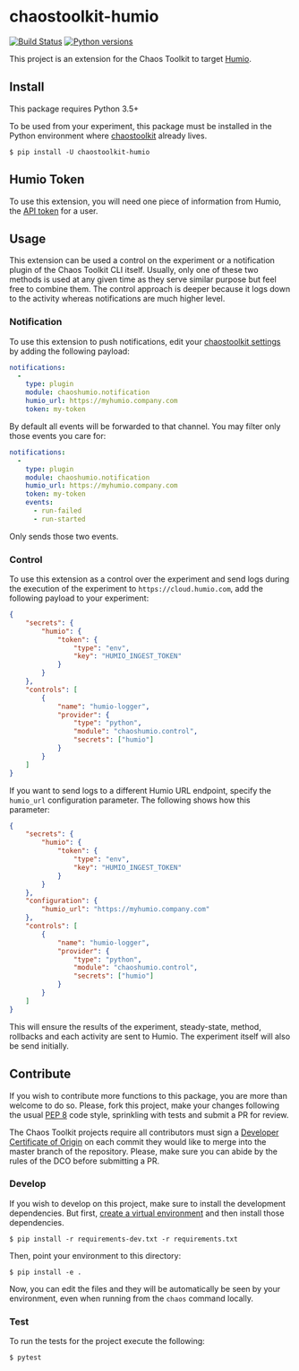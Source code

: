 # chaostoolkit-humio

[![Build Status](https://travis-ci.org/chaostoolkit-incubator/chaostoolkit-humio.svg?branch=master)](https://travis-ci.org/chaostoolkit-incubator/chaostoolkit-humio)
[![Python versions](https://img.shields.io/pypi/pyversions/chaostoolkit-humio.svg)](https://www.python.org/)

This project is an extension for the Chaos Toolkit to target [Humio][humio].

[humio]: https://www.humio.com/

## Install

This package requires Python 3.5+

To be used from your experiment, this package must be installed in the Python
environment where [chaostoolkit][] already lives.

[chaostoolkit]: https://github.com/chaostoolkit/chaostoolkit

```
$ pip install -U chaostoolkit-humio
```

## Humio Token

To use this extension, you will need one piece of information from Humio, the
[API token][token] for a user.

[token]: https://cloud.humio.com/docs/http-api/index.html#api-token

## Usage

This extension can be used a control on the experiment or a notification
plugin of the Chaos Toolkit CLI itself. Usually, only one of these two methods
is used at any given time as they serve similar purpose but feel free to
combine them. The control approach is deeper because it logs down to the
activity whereas notifications are much higher level.

### Notification

To use this extension to push notifications, edit your
[chaostoolkit settings][settings] by adding the following payload:

[settings]: https://docs.chaostoolkit.org/reference/usage/cli/#configure-the-chaos-toolkit

```yaml
notifications:
  -
    type: plugin
    module: chaoshumio.notification
    humio_url: https://myhumio.company.com
    token: my-token
```

By default all events will be forwarded to that channel. You may filter only
those events you care for:


```yaml
notifications:
  -
    type: plugin
    module: chaoshumio.notification
    humio_url: https://myhumio.company.com
    token: my-token
    events:
      - run-failed
      - run-started
```

Only sends those two events.

### Control

To use this extension as a control over the experiment and send logs during
the execution of the experiment to `https://cloud.humio.com`, add the following
payload to your experiment:

```json
{
    "secrets": {
        "humio": {
            "token": {
                "type": "env",
                "key": "HUMIO_INGEST_TOKEN"
            }
        }
    },
    "controls": [
        {
            "name": "humio-logger",
            "provider": {
                "type": "python",
                "module": "chaoshumio.control",
                "secrets": ["humio"]
            }
        }
    ]
}
```

If you want to send logs to a different Humio URL endpoint, specify the
`humio_url` configuration parameter. The following shows how this parameter:

```json
{
    "secrets": {
        "humio": {
            "token": {
                "type": "env",
                "key": "HUMIO_INGEST_TOKEN"
            }
        }
    },
    "configuration": {
        "humio_url": "https://myhumio.company.com"
    },
    "controls": [
        {
            "name": "humio-logger",
            "provider": {
                "type": "python",
                "module": "chaoshumio.control",
                "secrets": ["humio"]
            }
        }
    ]
}
```

This will ensure the results of the experiment, steady-state, method, rollbacks
and each activity are sent to Humio. The experiment itself will also be
send initially.

## Contribute

If you wish to contribute more functions to this package, you are more than
welcome to do so. Please, fork this project, make your changes following the
usual [PEP 8][pep8] code style, sprinkling with tests and submit a PR for
review.

[pep8]: https://pycodestyle.readthedocs.io/en/latest/

The Chaos Toolkit projects require all contributors must sign a
[Developer Certificate of Origin][dco] on each commit they would like to merge
into the master branch of the repository. Please, make sure you can abide by
the rules of the DCO before submitting a PR.

[dco]: https://github.com/probot/dco#how-it-works

### Develop

If you wish to develop on this project, make sure to install the development
dependencies. But first, [create a virtual environment][venv] and then install
those dependencies.

[venv]: http://chaostoolkit.org/reference/usage/install/#create-a-virtual-environment

```console
$ pip install -r requirements-dev.txt -r requirements.txt 
```

Then, point your environment to this directory:

```console
$ pip install -e .
```

Now, you can edit the files and they will be automatically be seen by your
environment, even when running from the `chaos` command locally.

### Test

To run the tests for the project execute the following:

```
$ pytest
```
